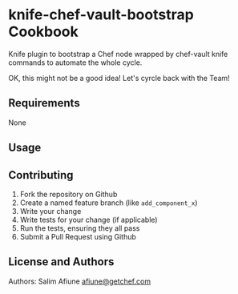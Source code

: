 knife-chef-vault-bootstrap Cookbook
===================
Knife plugin to bootstrap a Chef node wrapped by chef-vault knife commands to automate the whole cycle.

OK, this might not be a good idea! Let's cyrcle back with the Team!

Requirements
------------
None


Usage
-----


Contributing
------------
1. Fork the repository on Github
2. Create a named feature branch (like `add_component_x`)
3. Write your change
4. Write tests for your change (if applicable)
5. Run the tests, ensuring they all pass
6. Submit a Pull Request using Github

License and Authors
-------------------
Authors: Salim Afiune <afiune@getchef.com>

